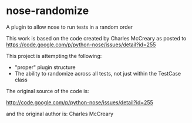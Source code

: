 nose-randomize
==============

A plugin to allow nose to run tests in a random order

This work is based on the code created by Charles McCreary as posted to https://code.google.com/p/python-nose/issues/detail?id=255

This project is attempting the following:
 * "proper" plugin structure
 * The ability to randomize across all tests, not just within the TestCase class


The original source of the code is:

http://code.google.com/p/python-nose/issues/detail?id=255

and the original author is: Charles McCreary
